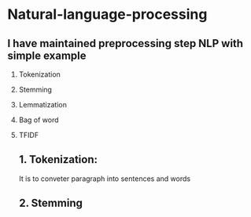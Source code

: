 # Natural-language-processing
## I have maintained preprocessing step NLP with simple example 

1. Tokenization
2. Stemming
3. Lemmatization
4. Bag of word
5. TFIDF

   ## 1. Tokenization:
    It is to conveter paragraph into sentences and words
   ## 2. Stemming
   
